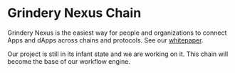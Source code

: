 # Grindery Nexus Chain

Grindery Nexus is the easiest way for people and organizations to connect Apps and dApps across chains and protocols. See our [whitepaper](https://youneedawiki.com/app/page/1TxFcncY_VCxHGcKWZcCFyjNhrRX2BFLVh7p4KxbbC6Y).

Our project is still in its infant state and we are working on it. This chain will become the base of our workflow engine.
